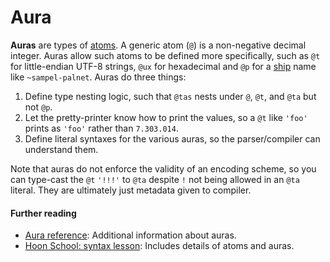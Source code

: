 # Aura

**Auras** are types of [atoms](atom.md). A generic atom (`@`) is a non-negative decimal integer. Auras allow such atoms to be defined more specifically, such as `@t` for little-endian UTF-8 strings, `@ux` for hexadecimal and `@p` for a [ship](ship.md) name like `~sampel-palnet`. Auras do three things:

1. Define type nesting logic, such that `@tas` nests under `@`, `@t`, and `@ta` but not `@p`.
2. Let the pretty-printer know how to print the values, so a `@t` like `'foo'` prints as `'foo'` rather than `7.303.014`.
3. Define literal syntaxes for the various auras, so the parser/compiler can understand them.
   
Note that auras do not enforce the validity of an encoding scheme, so you can type-cast the `@t` `'!!!'` to `@ta` despite `!` not being allowed in an `@ta` literal. They are ultimately just metadata given to compiler.

#### Further reading

- [Aura reference](../language/hoon/reference/auras.md): Additional information about auras.
- [Hoon School: syntax lesson](../courses/hoon-school/B-syntax.md): Includes details of atoms and auras.
